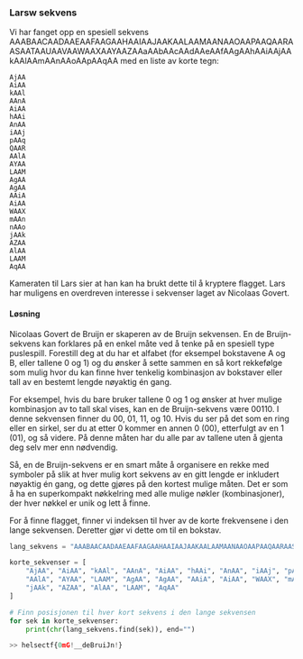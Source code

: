 ### Larsw sekvens

Vi har fanget opp en spesiell sekvens AAABAACAADAAEAAFAAGAAHAAIAAJAAKAALAAMAANAAOAAPAAQAARAASAATAAUAAVAAWAAXAAYAAZAAaAAbAAcAAdAAeAAfAAgAAhAAiAAjAAkAAlAAmAAnAAoAApAAqAA med en liste av korte tegn:

```
AjAA
AiAA
kAAl
AAnA
AiAA
hAAi
AnAA
iAAj
pAAq
QAAR
AAlA
AYAA
LAAM
AgAA
AgAA
AAiA
AiAA
WAAX
mAAn
nAAo
jAAk
AZAA
AlAA
LAAM
AqAA
```

Kameraten til Lars sier at han kan ha brukt dette til å kryptere flagget. Lars har muligens en overdreven interesse i sekvenser laget av Nicolaas Govert.


#### Løsning
Nicolaas Govert de Bruijn er skaperen av de Bruijn sekvensen. En de Bruijn-sekvens kan forklares på en enkel måte ved å tenke på en spesiell type puslespill. Forestill deg at du har et alfabet (for eksempel bokstavene A og B, eller tallene 0 og 1) og du ønsker å sette sammen en så kort rekkefølge som mulig hvor du kan finne hver tenkelig kombinasjon av bokstaver eller tall av en bestemt lengde nøyaktig én gang.

For eksempel, hvis du bare bruker tallene 0 og 1 og ønsker at hver mulige kombinasjon av to tall skal vises, kan en de Bruijn-sekvens være 00110. I denne sekvensen finner du 00, 01, 11, og 10. Hvis du ser på det som en ring eller en sirkel, ser du at etter 0 kommer en annen 0 (00), etterfulgt av en 1 (01), og så videre. På denne måten har du alle par av tallene uten å gjenta deg selv mer enn nødvendig.

Så, en de Bruijn-sekvens er en smart måte å organisere en rekke med symboler på slik at hver mulig kort sekvens av en gitt lengde er inkludert nøyaktig én gang, og dette gjøres på den kortest mulige måten. Det er som å ha en superkompakt nøkkelring med alle mulige nøkler (kombinasjoner), der hver nøkkel er unik og lett å finne.

For å finne flagget, finner vi indeksen til hver av de korte frekvensene i den lange sekvensen. Deretter gjør vi dette om til en bokstav.


```python
lang_sekvens = "AAABAACAADAAEAAFAAGAAHAAIAAJAAKAALAAMAANAAOAAPAAQAARAASAATAAUAAVAAWAAXAAYAAZAAaAAbAAcAAdAAeAAfAAgAAhAAiAAjAAkAAlAAmAAnAAoAApAAqAA"

korte_sekvenser = [
    "AjAA", "AiAA", "kAAl", "AAnA", "AiAA", "hAAi", "AnAA", "iAAj", "pAAq", "QAAR",
    "AAlA", "AYAA", "LAAM", "AgAA", "AgAA", "AAiA", "AiAA", "WAAX", "mAAn", "nAAo",
    "jAAk", "AZAA", "AlAA", "LAAM", "AqAA"
]

# Finn posisjonen til hver kort sekvens i den lange sekvensen
for sek in korte_sekvenser:
    print(chr(lang_sekvens.find(sek)), end="")

>> helsectf{0mG!__deBruiJn!}
```